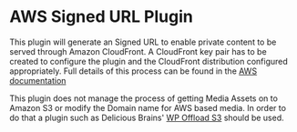 # AWS Signed URL Plugin #

This plugin will generate an Signed URL to enable private content to be served through Amazon CloudFront. A CloudFront
key pair has to be created to configure the plugin and the CloudFront distribution configured appropriately. 
Full details of this process can be found in the 
[AWS documentation](http://docs.aws.amazon.com/AmazonCloudFront/latest/DeveloperGuide/PrivateContent.html)

This plugin does not manage the process of getting Media Assets on to Amazon S3 or modify the Domain name for AWS based
media. In order to do that a plugin such as Delicious Brains' [WP Offload S3](https://wordpress.org/plugins/amazon-s3-and-cloudfront/)
should be used.



